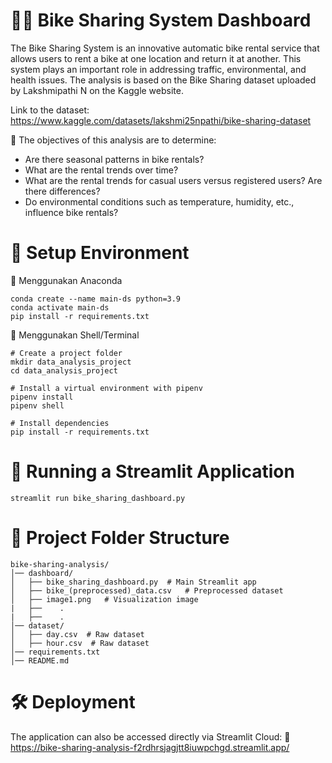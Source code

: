 # 🚴‍♂️ Bike Sharing System Dashboard
The Bike Sharing System is an innovative automatic bike rental service that allows users to rent a bike at one location and return it at another. This system plays an important role in addressing traffic, environmental, and health issues. The analysis is based on the Bike Sharing dataset uploaded by Lakshmipathi N on the Kaggle website.

Link to the dataset: https://www.kaggle.com/datasets/lakshmi25npathi/bike-sharing-dataset

🔹 The objectives of this analysis are to determine:
- Are there seasonal patterns in bike rentals?
- What are the rental trends over time?
- What are the rental trends for casual users versus registered users? Are there differences?
- Do environmental conditions such as temperature, humidity, etc., influence bike rentals?

# 🚀 Setup Environment
🔹 Menggunakan Anaconda
```
conda create --name main-ds python=3.9
conda activate main-ds
pip install -r requirements.txt
```
🔹 Menggunakan Shell/Terminal
```
# Create a project folder
mkdir data_analysis_project
cd data_analysis_project

# Install a virtual environment with pipenv
pipenv install
pipenv shell

# Install dependencies
pip install -r requirements.txt
```
# 🏃 Running a Streamlit Application
```
streamlit run bike_sharing_dashboard.py
```
# 📂 Project Folder Structure
```
bike-sharing-analysis/
│── dashboard/
│   ├── bike_sharing_dashboard.py  # Main Streamlit app
│   ├── bike_(preprocessed)_data.csv   # Preprocessed dataset
│   ├── image1.png   # Visualization image
|   ├──    .
|   ├──    .
│── dataset/
│   ├── day.csv  # Raw dataset
│   ├── hour.csv  # Raw dataset
│── requirements.txt
│── README.md
```
# 🛠 Deployment
The application can also be accessed directly via Streamlit Cloud: 🔗 https://bike-sharing-analysis-f2rdhrsjagjtt8iuwpchgd.streamlit.app/

